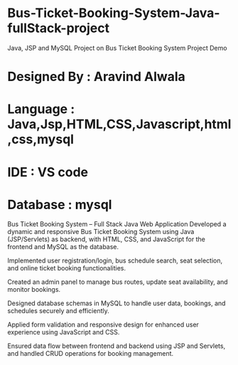 # Bus-Ticket-Booking-System-Java-fullStack-project
Java, JSP and MySQL Project on Bus Ticket Booking System
Project Demo

# Designed By : Aravind Alwala
# Language : Java,Jsp,HTML,CSS,Javascript,html,css,mysql
# IDE : VS code
# Database : mysql

Bus Ticket Booking System – Full Stack Java Web Application
Developed a dynamic and responsive Bus Ticket Booking System using Java (JSP/Servlets) as backend, with HTML, CSS, and JavaScript for the frontend and MySQL as the database.

Implemented user registration/login, bus schedule search, seat selection, and online ticket booking functionalities.

Created an admin panel to manage bus routes, update seat availability, and monitor bookings.

Designed database schemas in MySQL to handle user data, bookings, and schedules securely and efficiently.

Applied form validation and responsive design for enhanced user experience using JavaScript and CSS.

Ensured data flow between frontend and backend using JSP and Servlets, and handled CRUD operations for booking management.
